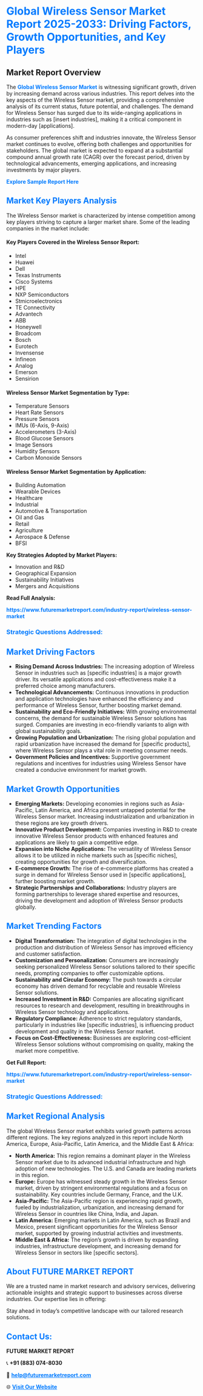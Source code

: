 <h1 style="color: #007BFF;">Global Wireless Sensor Market Report 2025-2033: Driving Factors, Growth Opportunities, and Key Players</h1>

<section id="overview">
<h2>Market Report Overview</h2>
<p>The <a href="https://www.futuremarketreport.com/industry-report/wireless-sensor-market" style="color: #007BFF; text-decoration: none;"><strong>Global Wireless Sensor Market</strong></a> is witnessing significant growth, driven by increasing demand across various industries. This report delves into the key aspects of the Wireless Sensor market, providing a comprehensive analysis of its current status, future potential, and challenges. The demand for Wireless Sensor has surged due to its wide-ranging applications in industries such as [insert industries], making it a critical component in modern-day [applications].</p>
<p>As consumer preferences shift and industries innovate, the Wireless Sensor market continues to evolve, offering both challenges and opportunities for stakeholders. The global market is expected to expand at a substantial compound annual growth rate (CAGR) over the forecast period, driven by technological advancements, emerging applications, and increasing investments by major players.</p>
</section>

<section id="overview">
<p><a href="https://www.futuremarketreport.com/request-sample/reportId=99287" style="color: #007BFF; text-decoration: none;"><strong>Explore Sample Report Here</strong></a></p>
</section>

<section id="key-players">
<h2 style="color: #007BFF;">Market Key Players Analysis</h2>
<p>The Wireless Sensor market is characterized by intense competition among key players striving to capture a larger market share. Some of the leading companies in the market include:</p>
<h4>Key Players Covered in the Wireless Sensor Report:</h4>
<ul><li>Intel</li><li>Huawei</li><li>Dell</li><li>Texas Instruments</li><li>Cisco Systems</li><li>HPE</li><li>NXP Semiconductors</li><li>Stmicroelectronics</li><li>TE Connectivity</li><li>Advantech</li><li>ABB</li><li>Honeywell</li><li>Broadcom</li><li>Bosch</li><li>Eurotech</li><li>Invensense</li><li>Infineon</li><li>Analog</li><li>Emerson</li><li>Sensirion</li></ul>
<h4>Wireless Sensor Market Segmentation by Type:</h4>
<ul><li>Temperature Sensors</li><li>Heart Rate Sensors</li><li>Pressure Sensors</li><li>IMUs (6-Axis, 9-Axis)</li><li>Accelerometers (3-Axis)</li><li>Blood Glucose Sensors</li><li>Image Sensors</li><li>Humidity Sensors</li><li>Carbon Monoxide Sensors</li></ul>

<h4>Wireless Sensor Market Segmentation by Application:</h4>
<ul><li>Building Automation</li><li>Wearable Devices</li><li>Healthcare</li><li>Industrial</li><li>Automotive &amp; Transportation</li><li>Oil and Gas</li><li>Retail</li><li>Agriculture</li><li>Aerospace &amp; Defense</li><li>BFSI</li></ul>
<p><strong>Key Strategies Adopted by Market Players:</strong></p>
<ul>
<li>Innovation and R&D</li>
<li>Geographical Expansion</li>
<li>Sustainability Initiatives</li>
<li>Mergers and Acquisitions</li>
</ul>
</section>

<section>
<p><strong>Read Full Analysis: </strong></p><a href="https://www.futuremarketreport.com/industry-report/wireless-sensor-market" style="color: #007BFF; text-decoration: none;"><strong>https://www.futuremarketreport.com/industry-report/wireless-sensor-market</strong></a>
<h3 style="color: #007BFF;">Strategic Questions Addressed:</h3>
</section>

<section id="driving-factors">
<h2 style="color: #007BFF;">Market Driving Factors</h2>
<ul>
<li><strong>Rising Demand Across Industries:</strong> The increasing adoption of Wireless Sensor in industries such as [specific industries] is a major growth driver. Its versatile applications and cost-effectiveness make it a preferred choice among manufacturers.</li>
<li><strong>Technological Advancements:</strong> Continuous innovations in production and application technologies have enhanced the efficiency and performance of Wireless Sensor, further boosting market demand.</li>
<li><strong>Sustainability and Eco-Friendly Initiatives:</strong> With growing environmental concerns, the demand for sustainable Wireless Sensor solutions has surged. Companies are investing in eco-friendly variants to align with global sustainability goals.</li>
<li><strong>Growing Population and Urbanization:</strong> The rising global population and rapid urbanization have increased the demand for [specific products], where Wireless Sensor plays a vital role in meeting consumer needs.</li>
<li><strong>Government Policies and Incentives:</strong> Supportive government regulations and incentives for industries using Wireless Sensor have created a conducive environment for market growth.</li>
</ul>
</section>

<section id="growth-opportunities">
<h2 style="color: #007BFF;">Market Growth Opportunities</h2>
<ul>
<li><strong>Emerging Markets:</strong> Developing economies in regions such as Asia-Pacific, Latin America, and Africa present untapped potential for the Wireless Sensor market. Increasing industrialization and urbanization in these regions are key growth drivers.</li>
<li><strong>Innovative Product Development:</strong> Companies investing in R&D to create innovative Wireless Sensor products with enhanced features and applications are likely to gain a competitive edge.</li>
<li><strong>Expansion into Niche Applications:</strong> The versatility of Wireless Sensor allows it to be utilized in niche markets such as [specific niches], creating opportunities for growth and diversification.</li>
<li><strong>E-commerce Growth:</strong> The rise of e-commerce platforms has created a surge in demand for Wireless Sensor used in [specific applications], further boosting market growth.</li>
<li><strong>Strategic Partnerships and Collaborations:</strong> Industry players are forming partnerships to leverage shared expertise and resources, driving the development and adoption of Wireless Sensor products globally.</li>
</ul>
</section>

<section id="trending-factors">
<h2 style="color: #007BFF;">Market Trending Factors</h2>
<ul>
<li><strong>Digital Transformation:</strong> The integration of digital technologies in the production and distribution of Wireless Sensor has improved efficiency and customer satisfaction.</li>
<li><strong>Customization and Personalization:</strong> Consumers are increasingly seeking personalized Wireless Sensor solutions tailored to their specific needs, prompting companies to offer customizable options.</li>
<li><strong>Sustainability and Circular Economy:</strong> The push towards a circular economy has driven demand for recyclable and reusable Wireless Sensor solutions.</li>
<li><strong>Increased Investment in R&D:</strong> Companies are allocating significant resources to research and development, resulting in breakthroughs in Wireless Sensor technology and applications.</li>
<li><strong>Regulatory Compliance:</strong> Adherence to strict regulatory standards, particularly in industries like [specific industries], is influencing product development and quality in the Wireless Sensor market.</li>
<li><strong>Focus on Cost-Effectiveness:</strong> Businesses are exploring cost-efficient Wireless Sensor solutions without compromising on quality, making the market more competitive.</li>
</ul>
</section>

<section>
<p><strong>Get Full Report: </strong></p><a href="https://www.futuremarketreport.com/industry-report/wireless-sensor-market" style="color: #007BFF; text-decoration: none;"><strong>https://www.futuremarketreport.com/industry-report/wireless-sensor-market</strong></a>
<h3 style="color: #007BFF;">Strategic Questions Addressed:</h3>
</section>


<section id="regional-analysis">
<h2 style="color: #007BFF;">Market Regional Analysis</h2>
<p>The global Wireless Sensor market exhibits varied growth patterns across different regions. The key regions analyzed in this report include North America, Europe, Asia-Pacific, Latin America, and the Middle East & Africa:</p>
<ul>
<li><strong>North America:</strong> This region remains a dominant player in the Wireless Sensor market due to its advanced industrial infrastructure and high adoption of new technologies. The U.S. and Canada are leading markets in this region.</li>
<li><strong>Europe:</strong> Europe has witnessed steady growth in the Wireless Sensor market, driven by stringent environmental regulations and a focus on sustainability. Key countries include Germany, France, and the U.K.</li>
<li><strong>Asia-Pacific:</strong> The Asia-Pacific region is experiencing rapid growth, fueled by industrialization, urbanization, and increasing demand for Wireless Sensor in countries like China, India, and Japan.</li>
<li><strong>Latin America:</strong> Emerging markets in Latin America, such as Brazil and Mexico, present significant opportunities for the Wireless Sensor market, supported by growing industrial activities and investments.</li>
<li><strong>Middle East & Africa:</strong> The region’s growth is driven by expanding industries, infrastructure development, and increasing demand for Wireless Sensor in sectors like [specific sectors].</li>
</ul>
</section>

<footer>
<h2 style="color: #007BFF;">About FUTURE MARKET REPORT</h2>
<p>We are a trusted name in market research and advisory services, delivering actionable insights and strategic support to businesses across diverse industries. Our expertise lies in offering:</p>

<p>Stay ahead in today’s competitive landscape with our tailored research solutions.</p>

<h2 style="color: #007BFF;">Contact Us:</h2>
<p><strong>FUTURE MARKET REPORT</strong></p>
<p>📞 <strong>+91 (883) 074-8030</strong></p>
<p>📧 <strong><a href="mailto:help@futuremarketreport.com" style="color: #007BFF;">help@futuremarketreport.com</a></strong></p>
<p>🌐 <strong><a href="https://www.futuremarketreport.com/" style="color: #007BFF;">Visit Our Website</a></strong></p>
</footer>